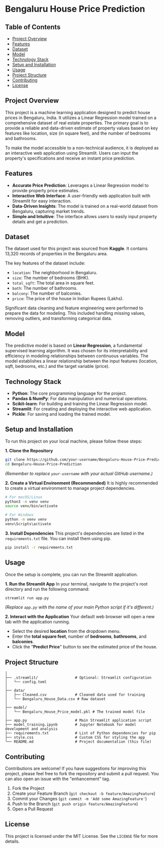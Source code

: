
# Bengaluru House Price Prediction

## Table of Contents
* [Project Overview](#project-overview)
* [Features](#features)
* [Dataset](#dataset)
* [Model](#model)
* [Technology Stack](#technology-stack)
* [Setup and Installation](#setup-and-installation)
* [Usage](#usage)
* [Project Structure](#project-structure)
* [Contributing](#contributing)
* [License](#license)

## Project Overview

This project is a machine learning application designed to predict house prices in Bengaluru, India. It utilizes a Linear Regression model trained on a comprehensive dataset of real estate properties. The primary goal is to provide a reliable and data-driven estimate of property values based on key features like location, size (in square feet), and the number of bedrooms and bathrooms.

To make the model accessible to a non-technical audience, it is deployed as an interactive web application using Streamlit. Users can input the property's specifications and receive an instant price prediction.

## Features

-   **Accurate Price Prediction**: Leverages a Linear Regression model to provide property price estimates.
-   **Interactive Web Interface**: A user-friendly web application built with Streamlit for easy interaction.
-   **Data-Driven Insights**: The model is trained on a real-world dataset from Bengaluru, capturing market trends.
-   **Simple and Intuitive**: The interface allows users to easily input property details and get a prediction.

## Dataset

The dataset used for this project was sourced from **Kaggle**. It contains 13,320 records of properties in the Bengaluru area.

The key features of the dataset include:
*   `location`: The neighborhood in Bengaluru.
*   `size`: The number of bedrooms (BHK).
*   `total_sqft`: The total area in square feet.
*   `bath`: The number of bathrooms.
*   `balcony`: The number of balconies.
*   `price`: The price of the house in Indian Rupees (Lakhs).

Significant data cleaning and feature engineering were performed to prepare the data for modeling. This included handling missing values, removing outliers, and transforming categorical data.

## Model

The predictive model is based on **Linear Regression**, a fundamental supervised learning algorithm. It was chosen for its interpretability and efficiency in modeling relationships between continuous variables. The model establishes a linear relationship between the input features (location, sqft, bedrooms, etc.) and the target variable (price).

## Technology Stack

*   **Python**: The core programming language for the project.
*   **Pandas & NumPy**: For data manipulation and numerical operations.
*   **Scikit-learn**: For building and training the Linear Regression model.
*   **Streamlit**: For creating and deploying the interactive web application.
*   **Pickle**: For saving and loading the trained model.

## Setup and Installation

To run this project on your local machine, please follow these steps:

**1. Clone the Repository**
```bash
git clone https://github.com/your-username/Bengaluru-House-Price-Prediction.git
cd Bengaluru-House-Price-Prediction
```
*(Remember to replace `your-username` with your actual GitHub username.)*

**2. Create a Virtual Environment (Recommended)**
It is highly recommended to create a virtual environment to manage project dependencies.
```bash
# For macOS/Linux
python3 -m venv venv
source venv/bin/activate

# For Windows
python -m venv venv
venv\Scripts\activate
```

**3. Install Dependencies**
This project's dependencies are listed in the `requirements.txt` file. You can install them using pip.
```bash
pip install -r requirements.txt
```

## Usage

Once the setup is complete, you can run the Streamlit application.

**1. Run the Streamlit App**
In your terminal, navigate to the project's root directory and run the following command:
```bash
streamlit run app.py
```
*(Replace `app.py` with the name of your main Python script if it's different.)*

**2. Interact with the Application**
Your default web browser will open a new tab with the application running.
-   Select the desired **location** from the dropdown menu.
-   Enter the **total square feet**, number of **bedrooms**, **bathrooms**, and **balconies**.
-   Click the "**Predict Price**" button to see the estimated price of the house.

## Project Structure

```Bengaluru-House-Price-Prediction/
│
├── .streamlit/                 # Optional: Streamlit configuration
│   └── config.toml
│
├── data/
│   ├── Cleaned.csv             # Cleaned data used for training
│   └── Bengaluru_House_Data.csv # Raw dataset
│
├── model/
│   └── Bengaluru_House_Price_model.pkl # The trained model file
│
├── app.py                      # Main Streamlit application script
├── model_training.ipynb        # Jupyter Notebook for model development and analysis
├── requirements.txt            # List of Python dependencies for pip
├── style.css                   # Custom CSS for styling the app
└── README.md                   # Project documentation (this file)
```

## Contributing

Contributions are welcome! If you have suggestions for improving this project, please feel free to fork the repository and submit a pull request. You can also open an issue with the "enhancement" tag.

1.  Fork the Project
2.  Create your Feature Branch (`git checkout -b feature/AmazingFeature`)
3.  Commit your Changes (`git commit -m 'Add some AmazingFeature'`)
4.  Push to the Branch (`git push origin feature/AmazingFeature`)
5.  Open a Pull Request

## License

This project is licensed under the MIT License. See the `LICENSE` file for more details.


```
